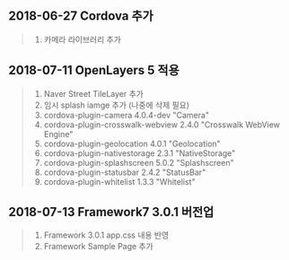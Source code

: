 ## 2018-06-27 Cordova 추가
> 1. 카메라 라이브러리 추가

## 2018-07-11 OpenLayers 5 적용
> 1. Naver Street TileLayer 추가  
> 2. 임시 splash iamge 추가 (나중에 삭제 필요)  
> 3. cordova-plugin-camera 4.0.4-dev "Camera"  
> 4. cordova-plugin-crosswalk-webview 2.4.0 "Crosswalk WebView  Engine"   
> 5. cordova-plugin-geolocation 4.0.1 "Geolocation"  
> 6. cordova-plugin-nativestorage 2.3.1 "NativeStorage"  
> 7. cordova-plugin-splashscreen 5.0.2 "Splashscreen"  
> 8. cordova-plugin-statusbar 2.4.2 "StatusBar"  
> 9. cordova-plugin-whitelist 1.3.3 "Whitelist"

## 2018-07-13 Framework7 3.0.1 버전업
 > 1. Framework 3.0.1 app.css 내용 반영
 > 2. Framework Sample Page 추가